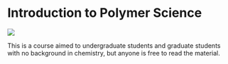 # Introduction to Polymer Science

![](assets/images/legos.png)

This is a course aimed to undergraduate students and graduate students with no background in chemistry, but anyone is free to read the material.
